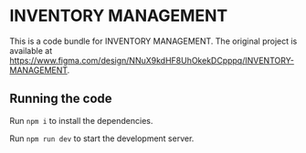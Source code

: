 
  # INVENTORY MANAGEMENT

  This is a code bundle for INVENTORY MANAGEMENT. The original project is available at https://www.figma.com/design/NNuX9kdHF8UhOkekDCpppq/INVENTORY-MANAGEMENT.

  ## Running the code

  Run `npm i` to install the dependencies.

  Run `npm run dev` to start the development server.
  